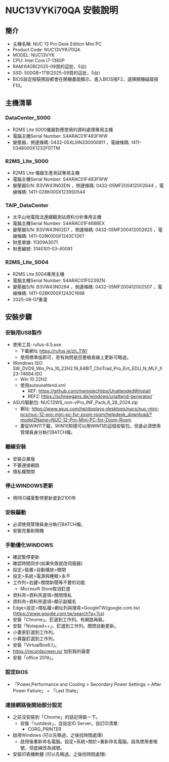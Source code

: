 # NUC13VYKi70QA 安裝說明

## 簡介
+ 主機名稱: NUC 13 Pro Desk Edition Mini PC
+ Product Code: NUC13VYKi70QA
+ MODEL: NUC13VYK
+ CPU: Intel Core i7-1360P
+ RAM:64GB(2025-09買的這批，5台)
+ SSD: 500GB+1TB(2025-09買的這批，5台)
+ BIOS設定按鈕預設都會在開機畫面顯示。進入BIOS按F2，選擇開機磁碟按F10。


## 主機清單
### DataCenter_S000
+ R2MS Lite S000儀器對應使用的資料處理專用主機
+ 電腦主機Serial Number: S4ARAC01F483FWW
+ 變壓器，側邊條碼: 0432-05XL0IN330000811 ，電線條碼: 1411-0348000X1232F07TM

### R2MS_Lite_S000
+ R2MS Lite 儀器生產測試專用主機
+ 電腦主機Serial Number: S4ARAC01F483FWW
+ 變壓器S/N: B3VW43N02DN ，側邊條碼: 0432-05MF200412002644 ，電線條碼: 1411-028K000X1239S0544

### TAIP_DataCenter
+ 太平山地電阻法連續觀測站資料分析專用主機
+ 電腦主機Serial Number: S4ARAC01F468BEX
+ 變壓器S/N: B3VW43N02D7 ，側邊條碼: 0432-05MF200412002625 ，電線條碼: 1411-028K000X1243C1267
+ 財產單據: 11309A3071
+ 財產編號: 3140101-03-40091

### R2MS_Lite_S004
+ R2MS Lite S004專用主機
+ 電腦主機Serial Number: S4ARAC01F0239ZN
+ 變壓器S/N: B3VW43N0294 ，側邊條碼: 0432-05MF200412002507 ，電線條碼: 1411-028K000X1243C1698
+ 2025-08-07重灌
  
## 安裝步驟
### 安裝用USB製作
+ 使用工具: rufus-4.5.exe
  + 下載網址 https://rufus.ie/zh_TW/
  + 使用標準版即可，若有詢問是否要檢查線上更新可略過。
+ Wondows ISO: SW_DVD9_Win_Pro_10_22H2.19_64BIT_ChnTrad_Pro_Ent_EDU_N_MLF_X23-74684.ISO
  + Win 10 22H2
  + 使用autounattend.xml
    + REF: https://github.com/memstechtips/UnattendedWinstall
    + REF2: https://schneegans.de/windows/unattend-generator/
+ ASUS驅動包: NUC12WS_non-vPro_INF_Pack_6_28_2024.zip
  + 網址: https://www.asus.com/tw/displays-desktops/nucs/nuc-mini-pcs/nuc-12-pro-mini-pc-for-zoom-room/helpdesk_download/?model2Name=NUC-12-Pro-Mini-PC-for-Zoom-Room
  + 要從WIN11下載，WIN10照樣可以用WIN11的這個安裝包，但是必須使用管理員身分執行BATCH檔。

### 離線安裝
+ 安裝企業版
+ 不要連接網路
+ 隱私權關閉

### 停止WINDOWS更新
+ 用REG檔案暫停更新直到2100年

### 安裝驅動
+ 必須使用管理員身分執行BATCH檔。
+ 安裝完重新開機

### 手動優化WINDOWS
+ 確認暫停更新
+ 確認時間同步(如果失敗就改伺服器)
+ 設定>裝置>自動播放>關閉
+ 設定>系統>電源與睡眠>永不
+ 工作列>右鍵>關閉新聞等不要的功能
  + Microsoft Store取消釘選
+ 資料夾>資料夾選項>關閉隱私
+ 資料夾>資料夾選項>顯示副檔名
+ Edge>設定>隱私權>網址列與搜尋>GoogleTW(google.com.tw)(https://www.google.com.tw/search?q=%s)
+ 安裝「Chrome」。釘選到工作列。有網路再裝。
+ 安裝「Notepad++」。釘選到工作列。關閉自動更新。
+ 小畫家釘選到工作列。
+ 小算盤釘選到工作列。
+ 安裝「VirtualBox6.1」。
+ https://recordscreen.io/ 加到我的最愛
+ 安裝「office 2019」。

### 設定BIOS
+ 「Power,Performance and Cooling > Secondary Power Settings > After Power Failure」 = 「Last State」

### 連接網路後開始部分設定
+ 之前沒安裝到「Chrome」的話記得裝一下。
  + 安裝「rustdesk」，並設定ID Server。自訂ID清單:
    + CGRG_PRINTER
+ 啟用Windows (可以先略過，之後找時間處理)
  + 啟用後重新命名電腦。設定>系統>關於>重新命名電腦。設為使用者帳號，但底線改為減號。
+ 安裝印表機軟體 (可以先略過，之後找時間處理)
